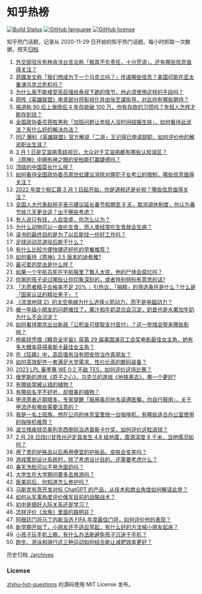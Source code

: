 # 知乎热榜
[![Build Status](https://github.com/ToWeLong/zhihu-hot-questions/workflows/CI/badge.svg)](https://github.com/ToWeLong/zhihu-hot-questions/actions)
[![GitHub language](https://img.shields.io/badge/language-golang-orange.svg)](https://golang.org/)
[![GitHub license](https://img.shields.io/github/license/ToWeLong/zhihu-hot-questions)](https://github.com/ToWeLong/zhihu-hot-questions/blob/main/LICENSE)

知乎热门话题，记录从 2020-11-29 日开始的知乎热门话题。每小时抓取一次数据，按天[归档](./archives)

<!-- BEGIN -->

1. [外交部驳斥布林肯涉台言论称「极其不负责任，十分荒谬」，还有哪些信息值得关注？](https://www.zhihu.com/question/586723004)
1. [菲媒发文称「我们想成为下一个乌克兰吗？」传递哪些信息？美国可能在亚太重演乌克兰危机吗？](https://www.zhihu.com/question/586688988)
1. [为什么我不能接受高启强给泰叔下跪的情节，他必须使用这样的手段吗？](https://www.zhihu.com/question/581169007)
1. [网传《英雄联盟》电竞部分将影视化并由张艺谋执导，对此你有哪些期待？](https://www.zhihu.com/question/586680163)
1. [报道称 90 后上海情侣 4 年存款破 100 万，你有存款的习惯吗？年轻人怎样才能存到钱？](https://www.zhihu.com/question/586732954)
1. [全国政协委员蒋胜男称「加班问题让年轻人没时间结婚生娃」，如何看待此说法？有什么好的解决办法？](https://www.zhihu.com/question/586689972)
1. [957 爆料《英雄联盟》官方解说「二哥」王记得已申请辞职，如何评价他的解说职业生涯？](https://www.zhihu.com/question/586820413)
1. [3 月 1 日是艾滋病零歧视日，大众对于艾滋病都有哪些认知误区？](https://www.zhihu.com/question/586816811)
1. [《原神》中拥有神之眼的安柏能打赢婕德吗？](https://www.zhihu.com/question/586623334)
1. [顶级的中国菜长什么样？](https://www.zhihu.com/question/277136274)
1. [如何看待全国政协委员周世虹建议消除对罪犯子女考公的限制，哪些信息值得关注？](https://www.zhihu.com/question/586739073)
1. [2022 年度个税汇算 3 月 1 日起开始，你是退税还是补税？哪些信息值得关注？](https://www.zhihu.com/question/584347913)
1. [全国人大代表赵皖平表示建议延长春节假期至 9 天，取消调休制度，你认为春节放几天更合适？出于哪些考虑？](https://www.zhihu.com/question/586858591)
1. [有人说只有钱，人会空虚，你怎么认为？](https://www.zhihu.com/question/586355682)
1. [为什么动物可以一直吃生食，而人类经常吃生食就会生病？](https://www.zhihu.com/question/586700104)
1. [读书的最终目的是为了以后能找一份好工作吗？](https://www.zhihu.com/question/586795639)
1. [足球运动员退役后能干什么？](https://www.zhihu.com/question/48499338)
1. [有什么比较方便快捷还好吃的早餐推荐？](https://www.zhihu.com/question/585686282)
1. [如何看待《原神》3.5 版本的迪希雅?](https://www.zhihu.com/question/584360611)
1. [最可爱的昆虫是什么样？](https://www.zhihu.com/question/405397129)
1. [如果一个宇航员死在宇航服里了飘入太空，他的尸体会腐烂吗？](https://www.zhihu.com/question/23000073)
1. [你家的孩子说过哪些让你印象深刻的，或者特别特别有意思的话?](https://www.zhihu.com/question/428959864)
1. [「志愿者精子合格率不足 20% 」引热议，「捐精」的筛选条件是什么？什么是「国家认证的精壮男子」？](https://www.zhihu.com/question/586470049)
1. [《流浪地球 2》的太空电梯为什么选择火箭动力，而不是电磁动力？](https://www.zhihu.com/question/580605862)
1. [被一年级小朋友的问题难住了，果汁和牛奶混合会沉淀，奶昔也是水果加牛奶为什么不会沉淀？](https://www.zhihu.com/question/585367701)
1. [如何看待南京出台新政「公积金可提取支付首付」？这一举措会带来哪些影响？](https://www.zhihu.com/question/586564053)
1. [杨紫琼凭借《瞬息全宇宙》获第 29 届美国演员工会奖电影最佳女主角，她有多大概率获得奥斯卡最佳女主角？](https://www.zhihu.com/question/586470158)
1. [在《狂飙》中，高启强有没有把安欣当作真朋友？](https://www.zhihu.com/question/586456840)
1. [如何高效配齐一套满足大学需求、性价比高的数码装备？](https://www.zhihu.com/question/586672883)
1. [2023 LPL 春季赛 WE 0:2 不敌 TES，如何评价这场比赛？](https://www.zhihu.com/question/586748032)
1. [俄罗斯的游戏《原子之心》，乌克兰的游戏《地铁离去》，哪一个更好?](https://www.zhihu.com/question/585531945)
1. [有哪些常被认错的植物？](https://www.zhihu.com/question/585363137)
1. [有哪些名字不好听，却很美的植物？](https://www.zhihu.com/question/436285214)
1. [甲流患者近期增多，专家提醒「服用奥司他韦请遵医嘱，勿自行服用」，关于甲流还有哪些需要注意的？](https://www.zhihu.com/question/586459684)
1. [我是一名上班族，想在公司的休息室里放一台咖啡机，有哪些适合办公室使用的咖啡机推荐？](https://www.zhihu.com/question/584235610)
1. [波兰残疾球员奥列克西倒钩当选普斯卡什奖，如何评价这粒进球？](https://www.zhihu.com/question/586648661)
1. [2 月 28 日四川甘孜州泸定县发生 4.8 级地震，震源深度 8 千米，当地情况如何？](https://www.zhihu.com/question/586816837)
1. [用了贵的护肤品以后再用便宜的护肤品，皮肤会变差吗？](https://www.zhihu.com/question/570959666)
1. [游戏策划设计系统时，除了考虑设计目的，还需要考虑什么？](https://www.zhihu.com/question/579935575)
1. [春天洗脸可以不用洗面奶吗？](https://www.zhihu.com/question/584109296)
1. [大学生在大学期间要多去旅游吗？](https://www.zhihu.com/question/585371832)
1. [医美前后，你知道怎么修护吗？](https://www.zhihu.com/question/586680661)
1. [马斯克有意开发对标 ChatGPT 的产品，从技术和商业角度如何解读此举？](https://www.zhihu.com/question/586668941)
1. [如何从军事角度评价俄军目前的战略战术？](https://www.zhihu.com/question/586623087)
1. [初中是搞好人际关系还是学习？](https://www.zhihu.com/question/579042934)
1. [怎样评价《龙族》里面的路明非？](https://www.zhihu.com/question/34660913)
1. [阿根廷门将马丁内斯当选 FIFA 年度最佳门将，如何评价他的表现？](https://www.zhihu.com/question/586648550)
1. [新学期开始了，小朋友还不适应早起，有什么好的方法喊小朋友起床？](https://www.zhihu.com/question/583877207)
1. [小孩子玩手机上瘾，有什么办法能避免孩子沉迷于手机？](https://www.zhihu.com/question/542384044)
1. [跑步、游泳和骑行这三种运动如何结合能让减肥效率更好？](https://www.zhihu.com/question/585686860)

<!-- END -->

历史归档 [./archives](./archives)


### License
[zhihu-hot-questions](https://github.com/towelong/zhihu-hot-questions) 的源码使用 MIT License 发布。